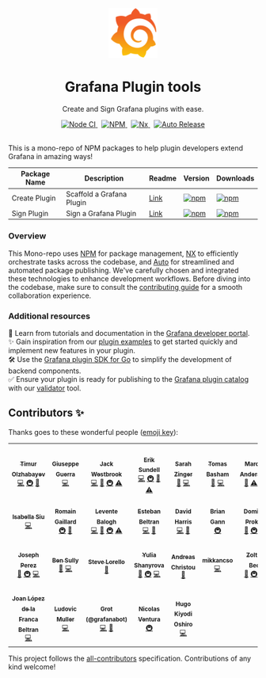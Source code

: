 <div align="center">
  <img
    src="./docusaurus/website/static/img/logo.svg"
    alt="Grafana Logo"
    width="100px"
    padding="40px"
  />
  <h1>Grafana Plugin tools</h1>
  <p>Create and Sign Grafana plugins with ease.</p>
</div>
<div align="center">
  <a href="https://github.com/grafana/plugin-tools/actions/workflows/ci.yml">
    <img src="https://github.com/grafana/plugin-tools/actions/workflows/ci.yml/badge.svg" alt="Node CI" />
  </a>&nbsp;
  <a href="https://nodejs.org">
    <img src="https://img.shields.io/badge/NPM-%23CB3837.svg?style=for-the-badge&amp;logo=npm&amp;logoColor=white" alt="NPM" />
  </a>&nbsp;
  <a href="https://nx.dev/">
    <img src="https://img.shields.io/badge/nx-143055?style=for-the-badge&amp;logo=nx&amp;logoColor=white" alt="Nx" />
  </a>&nbsp;
  <a href="https://github.com/intuit/auto">
    <img src="https://img.shields.io/badge/release-auto.svg?colorA=888888&amp;colorB=9B065A&amp;label=auto" alt="Auto Release" />
  </a>
  <br />
  <br />
</div>

This is a mono-repo of NPM packages to help plugin developers extend Grafana in amazing ways!

| Package Name  | Description               | Readme                                     | Version                                                                                                             | Downloads                                                                                                                       |
| ------------- | ------------------------- | ------------------------------------------ | ------------------------------------------------------------------------------------------------------------------- | ------------------------------------------------------------------------------------------------------------------------------- |
| Create Plugin | Scaffold a Grafana Plugin | [Link](./packages/create-plugin/README.md) | [![npm](https://img.shields.io/npm/v/@grafana/create-plugin)](https://www.npmjs.com/package/@grafana/create-plugin) | [![npm](https://img.shields.io/npm/dw/@grafana/create-plugin)](https://npmcharts.com/compare/@grafana/create-plugin?interval=7) |
| Sign Plugin   | Sign a Grafana Plugin     | [Link](./packages/sign-plugin/README.md)   | [![npm](https://img.shields.io/npm/v/@grafana/sign-plugin)](https://www.npmjs.com/package/@grafana/sign-plugin)     | [![npm](https://img.shields.io/npm/dw/@grafana/sign-plugin)](https://npmcharts.com/compare/@grafana/sign-plugin?interval=7)     |

### Overview

This Mono-repo uses [NPM](https://nodejs.org) for package management, [NX](https://nx.dev/) to efficiently orchestrate tasks across the codebase, and [Auto](https://intuit.github.io/auto/) for streamlined and automated package publishing. We've carefully chosen and integrated these technologies to enhance development workflows. Before diving into the codebase, make sure to consult the [contributing guide](./CONTRIBUTING.md) for a smooth collaboration experience.

### Additional resources

📖 Learn from tutorials and documentation in the [Grafana developer portal](https://grafana.com/developers).<br/>
✨ Gain inspiration from our [plugin examples](https://github.com/grafana/grafana-plugin-examples/) to get started quickly and implement new features in your plugin.<br/>
🛠️ Use the [Grafana plugin SDK for Go](https://github.com/grafana/grafana-plugin-sdk-go) to simplify the development of backend components.<br/>
✅ Ensure your plugin is ready for publishing to the [Grafana plugin catalog](https://grafana.com/grafana/plugins/) with our [validator](https://github.com/grafana/plugin-validator/) tool.

## Contributors ✨

Thanks goes to these wonderful people ([emoji key](https://allcontributors.org/docs/en/emoji-key)):

<!-- ALL-CONTRIBUTORS-LIST:START - Do not remove or modify this section -->
<!-- prettier-ignore-start -->
<!-- markdownlint-disable -->
<table>
  <tr>
    <td align="center"><a href="https://timur.digital/"><img src="https://avatars.githubusercontent.com/u/580672?v=4?s=100" width="100px;" alt=""/><br /><sub><b>Timur Olzhabayev</b></sub></a><br /><a href="https://github.com/grafana/plugin-tools/commits?author=tolzhabayev" title="Code">💻</a> <a href="#infra-tolzhabayev" title="Infrastructure (Hosting, Build-Tools, etc)">🚇</a> <a href="https://github.com/grafana/plugin-tools/commits?author=tolzhabayev" title="Documentation">📖</a></td>
    <td align="center"><a href="https://guerra.in/"><img src="https://avatars.githubusercontent.com/u/16373015?v=4?s=100" width="100px;" alt=""/><br /><sub><b>Giuseppe Guerra</b></sub></a><br /><a href="https://github.com/grafana/plugin-tools/commits?author=xnyo" title="Code">💻</a></td>
    <td align="center"><a href="https://www.heywesty.com/"><img src="https://avatars.githubusercontent.com/u/73201?v=4?s=100" width="100px;" alt=""/><br /><sub><b>Jack Westbrook</b></sub></a><br /><a href="https://github.com/grafana/plugin-tools/commits?author=jackw" title="Code">💻</a> <a href="https://github.com/grafana/plugin-tools/commits?author=jackw" title="Documentation">📖</a> <a href="#infra-jackw" title="Infrastructure (Hosting, Build-Tools, etc)">🚇</a> <a href="https://github.com/grafana/plugin-tools/commits?author=jackw" title="Tests">⚠️</a></td>
    <td align="center"><a href="https://github.com/sunker"><img src="https://avatars.githubusercontent.com/u/2388950?v=4?s=100" width="100px;" alt=""/><br /><sub><b>Erik Sundell</b></sub></a><br /><a href="https://github.com/grafana/plugin-tools/commits?author=sunker" title="Code">💻</a> <a href="#infra-sunker" title="Infrastructure (Hosting, Build-Tools, etc)">🚇</a> <a href="https://github.com/grafana/plugin-tools/commits?author=sunker" title="Documentation">📖</a> <a href="https://github.com/grafana/plugin-tools/commits?author=sunker" title="Tests">⚠️</a></td>
    <td align="center"><a href="https://github.com/sarahzinger"><img src="https://avatars.githubusercontent.com/u/6620164?v=4?s=100" width="100px;" alt=""/><br /><sub><b>Sarah Zinger</b></sub></a><br /><a href="https://github.com/grafana/plugin-tools/commits?author=sarahzinger" title="Documentation">📖</a> <a href="https://github.com/grafana/plugin-tools/commits?author=sarahzinger" title="Code">💻</a></td>
    <td align="center"><a href="https://tomasbasham.dev/"><img src="https://avatars.githubusercontent.com/u/3389856?v=4?s=100" width="100px;" alt=""/><br /><sub><b>Tomas Basham</b></sub></a><br /><a href="https://github.com/grafana/plugin-tools/commits?author=tomasbasham" title="Documentation">📖</a> <a href="https://github.com/grafana/plugin-tools/commits?author=tomasbasham" title="Code">💻</a></td>
    <td align="center"><a href="https://github.com/mckn"><img src="https://avatars.githubusercontent.com/u/172951?v=4?s=100" width="100px;" alt=""/><br /><sub><b>Marcus Andersson</b></sub></a><br /><a href="https://github.com/grafana/plugin-tools/commits?author=mckn" title="Documentation">📖</a> <a href="https://github.com/grafana/plugin-tools/commits?author=mckn" title="Tests">⚠️</a> <a href="https://github.com/grafana/plugin-tools/commits?author=mckn" title="Code">💻</a></td>
  </tr>
  <tr>
    <td align="center"><a href="https://github.com/iwysiu"><img src="https://avatars.githubusercontent.com/u/5421859?v=4?s=100" width="100px;" alt=""/><br /><sub><b>Isabella Siu</b></sub></a><br /><a href="https://github.com/grafana/plugin-tools/commits?author=iwysiu" title="Code">💻</a></td>
    <td align="center"><a href="https://github.com/romain-gaillard"><img src="https://avatars.githubusercontent.com/u/15131586?v=4?s=100" width="100px;" alt=""/><br /><sub><b>Romain Gaillard</b></sub></a><br /><a href="#infra-romain-gaillard" title="Infrastructure (Hosting, Build-Tools, etc)">🚇</a> <a href="https://github.com/grafana/plugin-tools/commits?author=romain-gaillard" title="Documentation">📖</a></td>
    <td align="center"><a href="https://leventebalogh.com/"><img src="https://avatars.githubusercontent.com/u/9974811?v=4?s=100" width="100px;" alt=""/><br /><sub><b>Levente Balogh</b></sub></a><br /><a href="https://github.com/grafana/plugin-tools/commits?author=leventebalogh" title="Code">💻</a> <a href="https://github.com/grafana/plugin-tools/commits?author=leventebalogh" title="Documentation">📖</a> <a href="#infra-leventebalogh" title="Infrastructure (Hosting, Build-Tools, etc)">🚇</a> <a href="https://github.com/grafana/plugin-tools/commits?author=leventebalogh" title="Tests">⚠️</a></td>
    <td align="center"><a href="https://github.com/academo"><img src="https://avatars.githubusercontent.com/u/227916?v=4?s=100" width="100px;" alt=""/><br /><sub><b>Esteban Beltran</b></sub></a><br /><a href="https://github.com/grafana/plugin-tools/commits?author=academo" title="Code">💻</a> <a href="https://github.com/grafana/plugin-tools/commits?author=academo" title="Documentation">📖</a></td>
    <td align="center"><a href="https://github.com/sympatheticmoose"><img src="https://avatars.githubusercontent.com/u/19860021?v=4?s=100" width="100px;" alt=""/><br /><sub><b>David Harris</b></sub></a><br /><a href="https://github.com/grafana/plugin-tools/commits?author=sympatheticmoose" title="Code">💻</a> <a href="https://github.com/grafana/plugin-tools/commits?author=sympatheticmoose" title="Documentation">📖</a></td>
    <td align="center"><a href="https://bkgann.wordpress.com/"><img src="https://avatars.githubusercontent.com/u/7364245?v=4?s=100" width="100px;" alt=""/><br /><sub><b>Brian Gann</b></sub></a><br /><a href="#infra-briangann" title="Infrastructure (Hosting, Build-Tools, etc)">🚇</a></td>
    <td align="center"><a href="https://github.com/dprokop"><img src="https://avatars.githubusercontent.com/u/2376619?v=4?s=100" width="100px;" alt=""/><br /><sub><b>Dominik Prokop</b></sub></a><br /><a href="https://github.com/grafana/plugin-tools/commits?author=dprokop" title="Documentation">📖</a> <a href="#infra-dprokop" title="Infrastructure (Hosting, Build-Tools, etc)">🚇</a> <a href="https://github.com/grafana/plugin-tools/commits?author=dprokop" title="Code">💻</a></td>
  </tr>
  <tr>
    <td align="center"><a href="https://github.com/josmperez"><img src="https://avatars.githubusercontent.com/u/45749060?v=4?s=100" width="100px;" alt=""/><br /><sub><b>Joseph Perez</b></sub></a><br /><a href="https://github.com/grafana/plugin-tools/commits?author=josmperez" title="Documentation">📖</a> <a href="#infra-josmperez" title="Infrastructure (Hosting, Build-Tools, etc)">🚇</a> <a href="https://github.com/grafana/plugin-tools/commits?author=josmperez" title="Code">💻</a></td>
    <td align="center"><a href="https://github.com/sd2k"><img src="https://avatars.githubusercontent.com/u/5464991?v=4?s=100" width="100px;" alt=""/><br /><sub><b>Ben Sully</b></sub></a><br /><a href="https://github.com/grafana/plugin-tools/commits?author=sd2k" title="Documentation">📖</a> <a href="https://github.com/grafana/plugin-tools/commits?author=sd2k" title="Code">💻</a></td>
    <td align="center"><a href="https://slorello.com/"><img src="https://avatars.githubusercontent.com/u/42971704?v=4?s=100" width="100px;" alt=""/><br /><sub><b>Steve Lorello</b></sub></a><br /><a href="https://github.com/grafana/plugin-tools/commits?author=slorello89" title="Documentation">📖</a></td>
    <td align="center"><a href="https://github.com/Ukochka"><img src="https://avatars.githubusercontent.com/u/20494436?v=4?s=100" width="100px;" alt=""/><br /><sub><b>Yulia Shanyrova</b></sub></a><br /><a href="https://github.com/grafana/plugin-tools/commits?author=Ukochka" title="Documentation">📖</a> <a href="#infra-Ukochka" title="Infrastructure (Hosting, Build-Tools, etc)">🚇</a> <a href="https://github.com/grafana/plugin-tools/commits?author=Ukochka" title="Code">💻</a></td>
    <td align="center"><a href="https://github.com/aangelisc"><img src="https://avatars.githubusercontent.com/u/15019026?v=4?s=100" width="100px;" alt=""/><br /><sub><b>Andreas Christou</b></sub></a><br /><a href="https://github.com/grafana/plugin-tools/commits?author=aangelisc" title="Documentation">📖</a></td>
    <td align="center"><a href="https://github.com/mikkancso"><img src="https://avatars.githubusercontent.com/u/13637610?v=4?s=100" width="100px;" alt=""/><br /><sub><b>mikkancso</b></sub></a><br /><a href="https://github.com/grafana/plugin-tools/commits?author=mikkancso" title="Code">💻</a></td>
    <td align="center"><a href="https://github.com/zoltanbedi"><img src="https://avatars.githubusercontent.com/u/13729989?v=4?s=100" width="100px;" alt=""/><br /><sub><b>Zoltán Bedi</b></sub></a><br /><a href="https://github.com/grafana/plugin-tools/commits?author=zoltanbedi" title="Documentation">📖</a> <a href="#infra-zoltanbedi" title="Infrastructure (Hosting, Build-Tools, etc)">🚇</a> <a href="https://github.com/grafana/plugin-tools/commits?author=zoltanbedi" title="Code">💻</a></td>
  </tr>
  <tr>
    <td align="center"><a href="https://github.com/joanlopez"><img src="https://avatars.githubusercontent.com/u/5459617?v=4?s=100" width="100px;" alt=""/><br /><sub><b>Joan López de la Franca Beltran</b></sub></a><br /><a href="https://github.com/grafana/plugin-tools/commits?author=joanlopez" title="Code">💻</a></td>
    <td align="center"><a href="https://ludovic-muller.fr/"><img src="https://avatars.githubusercontent.com/u/9420561?v=4?s=100" width="100px;" alt=""/><br /><sub><b>Ludovic Muller</b></sub></a><br /><a href="https://github.com/grafana/plugin-tools/commits?author=ludovicm67" title="Code">💻</a></td>
    <td align="center"><a href="https://grafana.com/"><img src="https://avatars.githubusercontent.com/u/43478413?v=4?s=100" width="100px;" alt=""/><br /><sub><b>Grot (@grafanabot)</b></sub></a><br /><a href="https://github.com/grafana/plugin-tools/commits?author=grafanabot" title="Code">💻</a> <a href="https://github.com/grafana/plugin-tools/commits?author=grafanabot" title="Documentation">📖</a></td>
    <td align="center"><a href="https://www.nersc.gov/"><img src="https://avatars.githubusercontent.com/u/91281131?v=4?s=100" width="100px;" alt=""/><br /><sub><b>Nicolas Ventura</b></sub></a><br /><a href="#infra-6nv" title="Infrastructure (Hosting, Build-Tools, etc)">🚇</a></td>
    <td align="center"><a href="https://oshirohugo.github.io/"><img src="https://avatars.githubusercontent.com/u/5558280?v=4?s=100" width="100px;" alt=""/><br /><sub><b>Hugo Kiyodi Oshiro</b></sub></a><br /><a href="https://github.com/grafana/plugin-tools/commits?author=oshirohugo" title="Code">💻</a></td>
  </tr>
</table>

<!-- markdownlint-restore -->
<!-- prettier-ignore-end -->

<!-- ALL-CONTRIBUTORS-LIST:END -->

This project follows the [all-contributors](https://github.com/all-contributors/all-contributors) specification. Contributions of any kind welcome!
